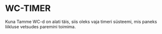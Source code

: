 # WC-TIMER
Kuna Tamme WC-d on alati täis, siis oleks vaja timeri süsteemi, mis paneks liikluse vetsudes paremini toimima.
